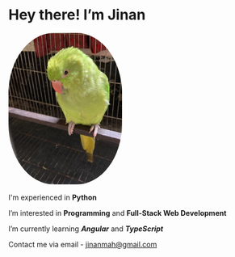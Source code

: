 # Hey there! I’m Jinan

<img src="titin.jpg" alt="Parrot-Pet: TItin" height="300">

<style>
 img {
  border-radius: 40%;
 }
</style>

 I'm experienced in **Python**

 I’m interested in **Programming** and **Full-Stack Web Development**
 
 I’m currently learning ***Angular*** and ***TypeScript***
 
 Contact me via email - jinanmah@gmail.com
